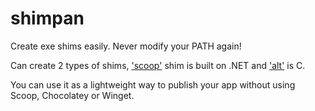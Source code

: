 # shimpan

Create exe shims easily. Never modify your PATH again!

Can create 2 types of shims, ['scoop'](https://github.com/ScoopInstaller/Shim) shim is built on .NET and ['alt'](https://github.com/71/scoop-better-shimexe) is C.

You can use it as a lightweight way to publish your app without using Scoop, Chocolatey or Winget.



